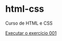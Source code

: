 # html-css
 Curso de HTML e CSS

<a href="https://ricardofariasth.github.io/html-css/exercicios/ex001/index.html">Executar o exercício 001</a>